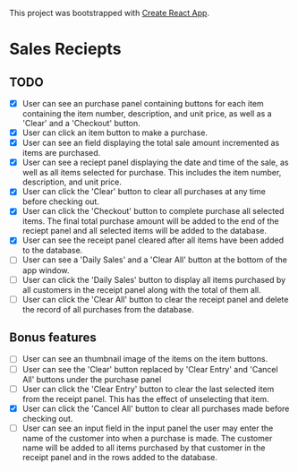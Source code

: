 This project was bootstrapped with [Create React App](https://github.com/facebook/create-react-app).

# Sales Reciepts

## TODO

- [x] User can see an purchase panel containing buttons for each item containing
      the item number, description, and unit price, as well as a 'Clear' and a
      'Checkout' button.
- [x] User can click an item button to make a purchase.
- [x] User can see an field displaying the total sale amount incremented as
      items are purchased.
- [x] User can see a reciept panel displaying the date and time of the sale,
      as well as all items selected for purchase. This includes the item number,
      description, and unit price.
- [x] User can click the 'Clear' button to clear all purchases at any time
      before checking out.
- [x] User can click the 'Checkout' button to complete purchase all selected
      items. The final total purchase amount will be added to the end of the reciept
      panel and all selected items will be added to the database.
- [x] User can see the receipt panel cleared after all items have been added
      to the database.
- [ ] User can see a 'Daily Sales' and a 'Clear All' button at the bottom of
      the app window.
- [ ] User can click the 'Daily Sales' button to display all items purchased
      by all customers in the receipt panel along with the total of them all.
- [ ] User can click the 'Clear All' button to clear the receipt panel and
      delete the record of all purchases from the database.

## Bonus features

- [ ] User can see an thumbnail image of the items on the item buttons.
- [ ] User can see the 'Clear' button replaced by 'Clear Entry' and 'Cancel
      All' buttons under the purchase panel
- [ ] User can click the 'Clear Entry' button to clear the last selected item
      from the receipt panel. This has the effect of unselecting that item.
- [x] User can click the 'Cancel All' button to clear all purchases made
      before checking out.
- [ ] User can see an input field in the input panel the user may enter the
      name of the customer into when a purchase is made. The customer name will be
      added to all items purchased by that customer in the receipt panel and in the
      rows added to the database.
